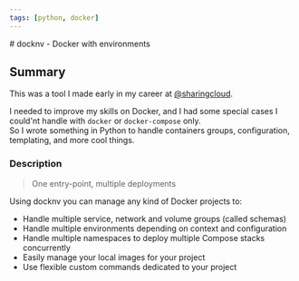 ```yaml
---
tags: [python, docker]
---
```

<Back name="Projects" />
# docknv - Docker with environments

<ProjectCard
    language="Python"
    date="2017"
    status="abandoned"
    url="https://github.com/sharingcloud/docknv"
/>

## Summary

This was a tool I made early in my career at [@sharingcloud](https://github.com/sharingcloud).  

I needed to improve my skills on Docker, and I had some special cases I could'nt handle with `docker` or `docker-compose` only.  
So I wrote something in Python to handle containers groups, configuration, templating, and more cool things.

### Description

> One entry-point, multiple deployments

Using docknv you can manage any kind of Docker projects to:

- Handle multiple service, network and volume groups (called schemas)
- Handle multiple environments depending on context and configuration
- Handle multiple namespaces to deploy multiple Compose stacks concurrently
- Easily manage your local images for your project
- Use flexible custom commands dedicated to your project
